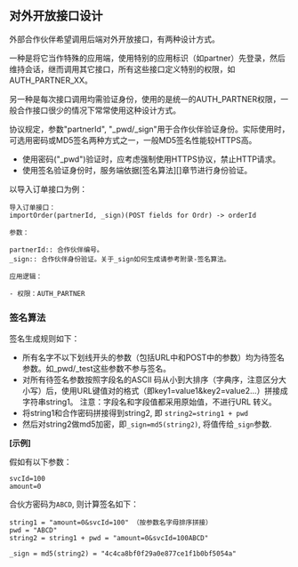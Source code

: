 ## 对外开放接口设计

外部合作伙伴希望调用后端对外开放接口，有两种设计方式。

一种是将它当作特殊的应用端，使用特别的应用标识（如partner）先登录，然后维持会话，继而调用其它接口，所有这些接口定义特别的权限，如AUTH_PARTNER_XX。

另一种是每次接口调用均需验证身份，使用的是统一的AUTH_PARTNER权限，一般合作接口很少的情况下常常使用这种设计方式。

协议规定，参数"partnerId", "_pwd/_sign"用于合作伙伴验证身份。实际使用时，可选用密码或MD5签名两种方式之一，一般MD5签名性能较HTTPS高。

- 使用密码("_pwd")验证时，应考虑强制使用HTTPS协议，禁止HTTP请求。
- 使用签名验证身份时，服务端依据[签名算法][]章节进行身份验证。

以导入订单接口为例：

	导入订单接口：
	importOrder(partnerId, _sign)(POST fields for Ordr) -> orderId

	参数：

	partnerId:: 合作伙伴编号。
	_sign:: 合作伙伴身份验证。关于_sign如何生成请参考附录-签名算法。

	应用逻辑：

	- 权限：AUTH_PARTNER

### 签名算法

签名生成规则如下：

- 所有名字不以下划线开头的参数（包括URL中和POST中的参数）均为待签名参数。如_pwd/_test这些参数不参与签名。
- 对所有待签名参数按照字段名的ASCII 码从小到大排序（字典序，注意区分大小写）后，使用URL键值对的格式（即key1=value1&key2=value2…）拼接成字符串string1。
  注意：字段名和字段值都采用原始值，不进行URL 转义。
- 将string1和合作密码拼接得到string2, 即 `string2=string1 + pwd`
- 然后对string2做md5加密，即`_sign=md5(string2)`, 将值传给`_sign`参数.

**[示例]**

假如有以下参数：

	svcId=100
	amount=0

合伙方密码为`ABCD`, 则计算签名如下：

	string1 = "amount=0&svcId=100" （按参数名字母排序拼接）
	pwd = "ABCD"
	string2 = string1 + pwd = "amount=0&svcId=100ABCD"

	_sign = md5(string2) = "4c4ca8bf0f29a0e877ce1f1b0bf5054a"

